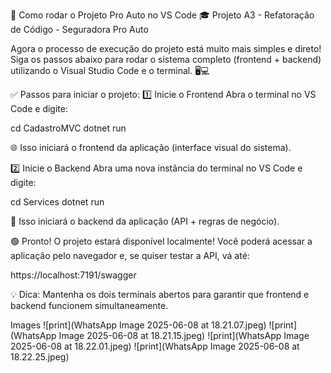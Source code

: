 🚀 Como rodar o Projeto Pro Auto no VS Code
🎓 Projeto A3 - Refatoração de Código - Seguradora Pro Auto

Agora o processo de execução do projeto está muito mais simples e direto! Siga os passos abaixo para rodar o sistema completo (frontend + backend) utilizando o Visual Studio Code e o terminal. 🖥️💻

✅ Passos para iniciar o projeto:
1️⃣ Inicie o Frontend
Abra o terminal no VS Code e digite:

cd CadastroMVC
dotnet run

🌐 Isso iniciará o frontend da aplicação (interface visual do sistema).

2️⃣ Inicie o Backend
Abra uma nova instância do terminal no VS Code e digite:

cd Services
dotnet run

🔌 Isso iniciará o backend da aplicação (API + regras de negócio).

🟢 Pronto!
O projeto estará disponível localmente!
Você poderá acessar a aplicação pelo navegador e, se quiser testar a API, vá até:

https://localhost:7191/swagger

💡 Dica: Mantenha os dois terminais abertos para garantir que frontend e backend funcionem simultaneamente.


Images
![print](WhatsApp Image 2025-06-08 at 18.21.07.jpeg)
![print](WhatsApp Image 2025-06-08 at 18.21.15.jpeg)
![print](WhatsApp Image 2025-06-08 at 18.22.01.jpeg)
![print](WhatsApp Image 2025-06-08 at 18.22.25.jpeg)
